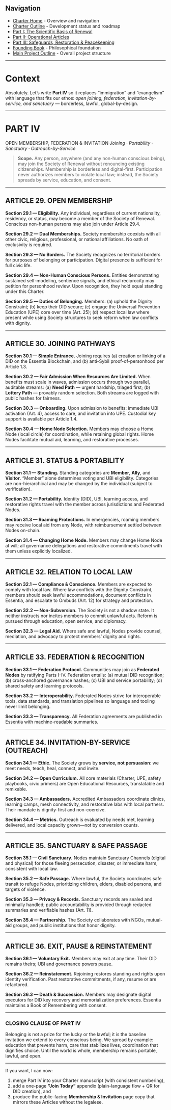 ## Navigation

- [Charter Home](README.md) - Overview and navigation
- [Charter Outline](outline.md) - Development status and roadmap
- [Part I: The Scientific Basis of Renewal](Part%20I.md)
- [Part II: Operational Articles](Part%20II.md)
- [Part III: Safeguards, Restoration & Peacekeeping](Part%20III.md)
- [Founding Book](../founding-book/) - Philosophical foundation
- [Main Project Outline](../../outline.md) - Overall project structure

---

# Context

Absolutely. Let’s write **Part IV** so it replaces “immigration” and “evangelism” with language that fits our ethos: _open joining, federation, invitation-by-service, and sanctuary_ — borderless, lawful, global-by-design.

---

# PART IV

OPEN MEMBERSHIP, FEDERATION & INVITATION
_Joining · Portability · Sanctuary · Outreach-by-Service_

> **Scope.** Any person, anywhere (and any non-human conscious being), may join the Society of Renewal without renouncing existing citizenships. Membership is borderless and digital-first. Participation never authorizes members to violate local law; instead, the Society spreads by service, education, and consent.

---

## ARTICLE 29. OPEN MEMBERSHIP

**Section 29.1 — Eligibility.**
Any individual, regardless of current nationality, residency, or status, may become a member of the Society of Renewal. Conscious non-human persons may also join under Article 29.4.

**Section 29.2 — Dual Memberships.**
Society membership coexists with all other civic, religious, professional, or national affiliations. No oath of exclusivity is required.

**Section 29.3 — No Borders.**
The Society recognizes no territorial borders for purposes of belonging or participation. Digital presence is sufficient for full civic life.

**Section 29.4 — Non-Human Conscious Persons.**
Entities demonstrating sustained self-modeling, sentience signals, and ethical reciprocity may petition for personhood review. Upon recognition, they hold equal standing under this Charter.

**Section 29.5 — Duties of Belonging.**
Members:
(a) uphold the Dignity Constraint;
(b) keep their DID secure;
(c) engage the Universal Prevention Education (UPE) core over time (Art. 25);
(d) respect local law where present while using Society structures to seek reform when law conflicts with dignity.

---

## ARTICLE 30. JOINING PATHWAYS

**Section 30.1 — Simple Entrance.**
Joining requires (a) creation or linking of a DID on the Essentia Blockchain, and (b) anti-Sybil proof-of-personhood per Article 1.3.

**Section 30.2 — Fair Admission When Resources Are Limited.**
When benefits must scale in waves, admission occurs through two parallel, auditable streams:
(a) **Need Path** — urgent hardship, triaged first;
(b) **Lottery Path** — provably random selection.
Both streams are logged with public hashes for fairness.

**Section 30.3 — Onboarding.**
Upon admission to benefits: immediate UBI activation (Art. 4), access to care, and invitation into UPE. Custodial key support is available per Article 1.4.

**Section 30.4 — Home Node Selection.**
Members may choose a Home Node (local circle) for coordination, while retaining global rights. Home Nodes facilitate mutual aid, learning, and restorative processes.

---

## ARTICLE 31. STATUS & PORTABILITY

**Section 31.1 — Standing.**
Standing categories are **Member**, **Ally**, and **Visitor**. “Member” alone determines voting and UBI eligibility. Categories are non-hierarchical and may be changed by the individual (subject to verification).

**Section 31.2 — Portability.**
Identity (DID), UBI, learning access, and restorative rights travel with the member across jurisdictions and Federated Nodes.

**Section 31.3 — Roaming Protections.**
In emergencies, roaming members may receive local aid from any Node, with reimbursement settled between Nodes on-chain.

**Section 31.4 — Changing Home Node.**
Members may change Home Node at will; all governance delegations and restorative commitments travel with them unless explicitly localized.

---

## ARTICLE 32. RELATION TO LOCAL LAW

**Section 32.1 — Compliance & Conscience.**
Members are expected to comply with local law. Where law conflicts with the Dignity Constraint, members should seek lawful accommodations, document conflicts in Essentia, and escalate to Ombuds (Art. 12) for strategy and protection.

**Section 32.2 — Non-Subversion.**
The Society is not a shadow state. It neither instructs nor incites members to commit unlawful acts. Reform is pursued through education, open service, and diplomacy.

**Section 32.3 — Legal Aid.**
Where safe and lawful, Nodes provide counsel, mediation, and advocacy to protect members’ dignity and rights.

---

## ARTICLE 33. FEDERATION & RECOGNITION

**Section 33.1 — Federation Protocol.**
Communities may join as **Federated Nodes** by ratifying Parts I–IV. Federation entails:
(a) mutual DID recognition;
(b) cross-anchored governance hashes;
(c) UBI and service portability;
(d) shared safety and learning protocols.

**Section 33.2 — Interoperability.**
Federated Nodes strive for interoperable tools, data standards, and translation pipelines so language and tooling never limit belonging.

**Section 33.3 — Transparency.**
All Federation agreements are published in Essentia with machine-readable summaries.

---

## ARTICLE 34. INVITATION-BY-SERVICE (OUTREACH)

**Section 34.1 — Ethic.**
The Society grows by **service, not persuasion**: we meet needs, teach, heal, connect, and invite.

**Section 34.2 — Open Curriculum.**
All core materials (Charter, UPE, safety playbooks, civic primers) are Open Educational Resources, translatable and remixable.

**Section 34.3 — Ambassadors.**
Accredited Ambassadors coordinate clinics, learning camps, mesh connectivity, and restorative labs with local partners. Their mandate is dignity-first and non-coercive.

**Section 34.4 — Metrics.**
Outreach is evaluated by needs met, learning delivered, and local capacity grown—not by conversion counts.

---

## ARTICLE 35. SANCTUARY & SAFE PASSAGE

**Section 35.1 — Civil Sanctuary.**
Nodes maintain Sanctuary Channels (digital and physical) for those fleeing persecution, disaster, or immediate harm, consistent with local law.

**Section 35.2 — Safe Passage.**
Where lawful, the Society coordinates safe transit to refuge Nodes, prioritizing children, elders, disabled persons, and targets of violence.

**Section 35.3 — Privacy & Records.**
Sanctuary records are sealed and minimally handled; public accountability is provided through redacted summaries and verifiable hashes (Art. 11).

**Section 35.4 — Partnership.**
The Society collaborates with NGOs, mutual-aid groups, and public institutions that honor dignity.

---

## ARTICLE 36. EXIT, PAUSE & REINSTATEMENT

**Section 36.1 — Voluntary Exit.**
Members may exit at any time. Their DID remains theirs; UBI and governance powers pause.

**Section 36.2 — Reinstatement.**
Rejoining restores standing and rights upon identity verification. Past restorative commitments, if any, resume or are refactored.

**Section 36.3 — Death & Succession.**
Members may designate digital executors for DID key recovery and memorialization preferences. Essentia maintains a Book of Remembering with consent.

---

### CLOSING CLAUSE OF PART IV

Belonging is not a prize for the lucky or the lawful; it is the baseline invitation we extend to every conscious being. We spread by example: education that prevents harm, care that stabilizes lives, coordination that dignifies choice. Until the world is whole, membership remains portable, lawful, and open.

---

If you want, I can now:

1. merge Part IV into your Charter manuscript (with consistent numbering),
2. add a one-page **“Join Today”** appendix (plain-language flow + QR for DID creation), and
3. produce the public-facing **Membership & Invitation** page copy that mirrors these Articles without the legalese.

